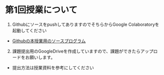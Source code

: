 # 第1回授業について

1. GithubにソースをpushしてありますのでそちらからGoogle Colaboratoryを起動してください
- [Githubの本授業用のソースプログラム](https://github.com/YasuharuSuzuki/25_programing1/tree/main/02_%E3%83%97%E3%83%AD%E3%82%B0%E3%83%A9%E3%83%9F%E3%83%B3%E3%82%B0%E8%A8%80%E8%AA%9EPython)

2. 課題提出用のGoogleDriveを作成していますので、課題ができたらアップロードをお願いします。
- 提出方法は授業資料を参考にしてください



